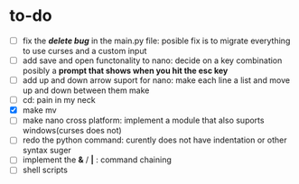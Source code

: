 # to-do

- [ ] fix the ***delete bug*** in the main.py file: posible fix is to migrate everything to use curses and a custom input
- [ ] add save and open functonality to nano: decide on a key combination posibly a **prompt that shows when you hit the esc key**
- [ ] add up and down arrow suport for nano: make each line a list and move up and down between them
make
- [ ] cd: pain in my neck
- [x] make mv
- [ ] make nano cross platform: implement a module that also suports windows(curses does not)
- [ ] redo the python command: curently does not have indentation or other syntax suger
- [ ] implement the **&** / **|** : command chaining
- [ ] shell scripts
